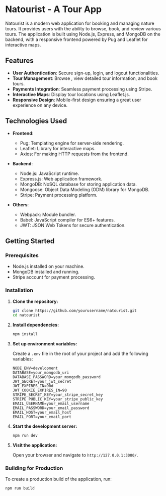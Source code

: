 # Natourist - A Tour App

Natourist is a modern web application for booking and managing nature tours. It provides users with the ability to browse, book, and review various tours. The application is built using Node.js, Express, and MongoDB on the backend, with a responsive frontend powered by Pug and Leaflet for interactive maps.

## Features

- **User Authentication**: Secure sign-up, login, and logout functionalities.
- **Tour Management**: Browse , view detailed tour information, and book tours.
- **Payments Integration**: Seamless payment processing using Stripe.
- **Interactive Maps**: Display tour locations using Leaflet.js.
- **Responsive Design**: Mobile-first design ensuring a great user experience on any device.

## Technologies Used

- **Frontend**: 
  - Pug: Templating engine for server-side rendering.
  - Leaflet: Library for interactive maps.
  - Axios: For making HTTP requests from the frontend.
  
- **Backend**:
  - Node.js: JavaScript runtime.
  - Express.js: Web application framework.
  - MongoDB: NoSQL database for storing application data.
  - Mongoose: Object Data Modeling (ODM) library for MongoDB.
  - Stripe: Payment processing platform.
  
- **Others**:
  - Webpack: Module bundler.
  - Babel: JavaScript compiler for ES6+ features.
  - JWT: JSON Web Tokens for secure authentication.

## Getting Started

### Prerequisites

- Node.js installed on your machine.
- MongoDB installed and running.
- Stripe account for payment processing.

### Installation

1. **Clone the repository:**

    ```bash
    git clone https://github.com/yourusername/natourist.git
    cd natourist
    ```

2. **Install dependencies:**

    ```bash
    npm install
    ```

3. **Set up environment variables:**

    Create a `.env` file in the root of your project and add the following variables:

    ```plaintext
    NODE_ENV=development
    DATABASE=your_mongodb_uri
    DATABASE_PASSWORD=your_mongodb_password
    JWT_SECRET=your_jwt_secret
    JWT_EXPIRES_IN=90d
    JWT_COOKIE_EXPIRES_IN=90
    STRIPE_SECRET_KEY=your_stripe_secret_key
    STRIPE_PUBLIC_KEY=your_stripe_public_key
    EMAIL_USERNAME=your_email_username
    EMAIL_PASSWORD=your_email_password
    EMAIL_HOST=your_email_host
    EMAIL_PORT=your_email_port
    ```

4. **Start the development server:**

    ```bash
    npm run dev
    ```

5. **Visit the application:**

    Open your browser and navigate to `http://127.0.0.1:3000/`.

### Building for Production

To create a production build of the application, run:

```bash
npm run build
